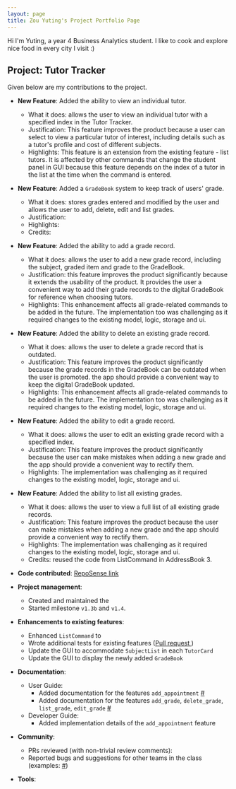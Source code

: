 ```yaml
---
layout: page
title: Zou Yuting's Project Portfolio Page
---
```


Hi I'm Yuting, a year 4 Business Analytics student. I like to cook and explore nice food in every city I visit :)

## Project: Tutor Tracker

Given below are my contributions to the project.

* **New Feature**: Added the ability to view an individual tutor.
  * What it does: allows the user to view an individual tutor with a specified index in the Tutor Tracker.
  * Justification: This feature improves the product because a user can select to view a particular
  tutor of interest, including details such as a tutor's profile and cost of different subjects.
  * Highlights: This feature is an extension from the existing feature - list tutors. It is affected by other commands
  that change the student panel in GUI because this feature depends on the index of a tutor in the list at the time 
    when the command is entered. </br>

* **New Feature**: Added a `GradeBook` system to keep track of users' grade.
  * What it does: stores grades entered and modified by the user and allows the user to add, delete, edit and list grades.
  * Justification:
  * Highlights: 
  * Credits:

* **New Feature**: Added the ability to add a grade record.
  * What it does: allows the user to add a new grade record, including the subject, graded item and grade to the GradeBook.
  * Justification: this feature improves the product significantly because it extends the usability of the product. 
    It provides the user a convenient way to add their grade records to the digital GradeBook for reference when choosing tutors.
  * Highlights: This enhancement affects all grade-related commands to be added in the future.
    The implementation too was challenging as it required changes to the existing model, logic, storage and ui.

* **New Feature**: Added the ability to delete an existing grade record.
  * What it does: allows the user to delete a grade record that is outdated.
  * Justification: This feature improves the product significantly because the grade records in the GradeBook can be outdated when the user is promoted.
    the app should provide a convenient way to keep the digital GradeBook updated.
  * Highlights: This enhancement affects all grade-related commands to be added in the future.
      The implementation too was challenging as it required changes to the existing model, logic, storage and ui.

* **New Feature**: Added the ability to edit a grade record.
  * What it does: allows the user to edit an existing grade record with a specified index.
  * Justification: This feature improves the product significantly because the user can make mistakes when adding a new grade
    and the app should provide a convenient way to rectify them.
  * Highlights: The implementation was challenging as it required changes to the existing model, logic, storage and ui.

* **New Feature**: Added the ability to list all existing grades.
  * What it does: allows the user to view a full list of all existing grade records.
  * Justification: This feature improves the product because the user can make mistakes when adding a new grade
    and the app should provide a convenient way to rectify them.
  * Highlights: The implementation was challenging as it required changes to the existing model, logic, storage and ui.
  * Credits: reused the code from ListCommand in AddressBook 3.
  
* **Code contributed**: [RepoSense link](https://nus-cs2103-ay2021s2.github.io/tp-dashboard/?search=&sort=groupTitle&sortWithin=title&timeframe=commit&mergegroup=&groupSelect=groupByRepos&breakdown=true&checkedFileTypes=docs~functional-code~test-code~other&since=&tabOpen=true&tabType=authorship&tabAuthor=yutingzou&tabRepo=AY2021S2-CS2103-T14-3%2Ftp%5Bmaster%5D&authorshipIsMergeGroup=false&authorshipFileTypes=docs~functional-code~test-code~other&authorshipIsBinaryFileTypeChecked=false)

* **Project management**:
  * Created and maintained the 
  * Started milestone `v1.3b` and `v1.4`.
  
* **Enhancements to existing features**:
  * Enhanced `ListCommand` to
  * Wrote additional tests for existing features ([Pull request ]())
  * Update the GUI to accommodate `SubjectList` in each `TutorCard`
  * Update the GUI to display the newly added `GradeBook`
* **Documentation**:
    * User Guide:
      * Added documentation for the features `add_appointment` [#]()
      * Added documentation for the features `add_grade`, 
        `delete_grade`, `list_grade`, `edit_grade` [#]()
    * Developer Guide:
      * Added implementation details of the `add_appointment` feature
  
* **Community**:
  * PRs reviewed (with non-trivial review comments):
  * Reported bugs and suggestions for other teams in the class (examples: [#]())
  
* **Tools**:

